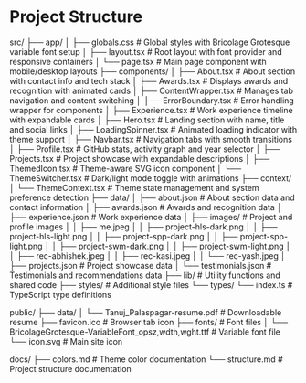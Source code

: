 # Project Structure

src/
├── app/
│   ├── globals.css          # Global styles with Bricolage Grotesque variable font setup
│   ├── layout.tsx           # Root layout with font provider and responsive containers
│   └── page.tsx            # Main page component with mobile/desktop layouts
├── components/
│   ├── About.tsx           # About section with contact info and tech stack
│   ├── Awards.tsx          # Displays awards and recognition with animated cards
│   ├── ContentWrapper.tsx  # Manages tab navigation and content switching
│   ├── ErrorBoundary.tsx   # Error handling wrapper for components
│   ├── Experience.tsx      # Work experience timeline with expandable cards
│   ├── Hero.tsx           # Landing section with name, title and social links
│   ├── LoadingSpinner.tsx  # Animated loading indicator with theme support
│   ├── Navbar.tsx         # Navigation tabs with smooth transitions
│   ├── Profile.tsx        # GitHub stats, activity graph and year selector
│   ├── Projects.tsx       # Project showcase with expandable descriptions
│   ├── ThemedIcon.tsx     # Theme-aware SVG icon component
│   └── ThemeSwitcher.tsx  # Dark/light mode toggle with animations
├── context/
│   └── ThemeContext.tsx    # Theme state management and system preference detection
├── data/
│   ├── about.json          # About section data and contact information
│   ├── awards.json         # Awards and recognition data
│   ├── experience.json     # Work experience data
│   ├── images/             # Project and profile images
│   │   ├── me.jpeg
│   │   ├── project-hls-dark.png
│   │   ├── project-hls-light.png
│   │   ├── project-spp-dark.png
│   │   ├── project-spp-light.png
│   │   ├── project-swm-dark.png
│   │   ├── project-swm-light.png
│   │   ├── rec-abhishek.jpeg
│   │   ├── rec-kasi.jpeg
│   │   └── rec-yash.jpeg
│   ├── projects.json       # Project showcase data
│   └── testimonials.json   # Testimonials and recommendations data
├── lib/                    # Utility functions and shared code
├── styles/                 # Additional style files
└── types/
    └── index.ts           # TypeScript type definitions

public/
├── data/
│   └── Tanuj_Palaspagar-resume.pdf  # Downloadable resume
├── favicon.ico            # Browser tab icon
├── fonts/                 # Font files
│   └── BricolageGrotesque-VariableFont_opsz,wdth,wght.ttf  # Variable font file
└── icon.svg              # Main site icon

docs/
├── colors.md             # Theme color documentation
└── structure.md         # Project structure documentation
